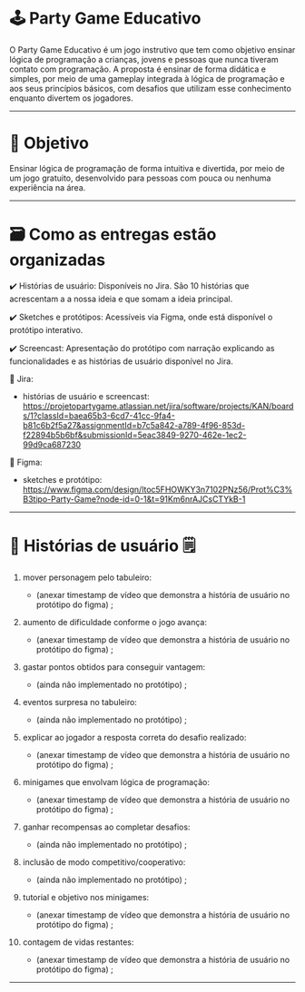 # 🕹️ Party Game Educativo

O Party Game Educativo é um jogo instrutivo que tem como objetivo ensinar lógica de programação a crianças, jovens e pessoas que nunca tiveram contato com programação. A proposta é ensinar de forma didática e simples, por meio de uma gameplay integrada à lógica de programação e aos seus princípios básicos, com desafios que utilizam esse conhecimento enquanto divertem os jogadores.

---

# 🚩 Objetivo

Ensinar lógica de programação de forma intuitiva e divertida, por meio de um jogo gratuito, desenvolvido para pessoas com pouca ou nenhuma experiência na área.

---

# 🗃️ Como as entregas estão organizadas

✔️ Histórias de usuário: Disponíveis no Jira. São 10 histórias que acrescentam a a nossa ideia e que somam a ideia principal.

✔️ Sketches e protótipos: Acessíveis via Figma, onde está disponível o protótipo interativo.

✔️ Screencast: Apresentação do protótipo com narração explicando as funcionalidades e as histórias de usuário disponível no Jira.

🔗 Jira:

* histórias de usuário e screencast:
https://projetopartygame.atlassian.net/jira/software/projects/KAN/boards/1?classId=baea65b3-6cd7-41cc-9fa4-b81c6b2f5a27&assignmentId=b7c5a842-a789-4f96-853d-f22894b5b6bf&submissionId=5eac3849-9270-462e-1ec2-99d9ca687230

🔗 Figma:

* sketches e protótipo:
https://www.figma.com/design/ltoc5FHOWKY3n7102PNz56/Prot%C3%B3tipo-Party-Game?node-id=0-1&t=91Km6nrAJCsCTYkB-1

---

# 👤 Histórias de usuário 🗒️

1. mover personagem pelo tabuleiro:
   * (anexar timestamp de vídeo que demonstra a história de usuário no protótipo do figma) ;

2. aumento de dificuldade conforme o jogo avança:
   * (anexar timestamp de vídeo que demonstra a história de usuário no protótipo do figma) ;

3. gastar pontos obtidos para conseguir vantagem:
   * (ainda não implementado no protótipo) ;
     
4. eventos surpresa no tabuleiro:
   * (ainda não implementado no protótipo) ;
     
5. explicar ao jogador a resposta correta do desafio realizado:
   * (anexar timestamp de vídeo que demonstra a história de usuário no protótipo do figma) ;

6. minigames que envolvam lógica de programação:
   * (anexar timestamp de vídeo que demonstra a história de usuário no protótipo do figma) ;

7. ganhar recompensas ao completar desafios:
   * (ainda não implementado no protótipo) ;
     
8. inclusão de modo competitivo/cooperativo:
   * (ainda não implementado no protótipo) ;
     
9. tutorial e objetivo nos minigames:
   * (anexar timestamp de vídeo que demonstra a história de usuário no protótipo do figma) ;

10. contagem de vidas restantes:
    * (anexar timestamp de vídeo que demonstra a história de usuário no protótipo do figma) ;

---
